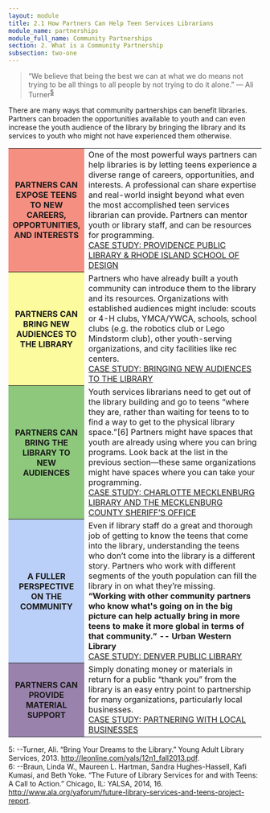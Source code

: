 ```yaml
---
layout: module
title: 2.1 How Partners Can Help Teen Services Librarians
module_name: partnerships
module_full_name: Community Partnerships
section: 2. What is a Community Partnership
subsection: two-one
---
```


>“We believe that being the best we can at what we do means not trying to be all things to all people by not trying to do it alone.” — Ali Turner<sup>[5](#fn5)</sup>  

There are many ways that community partnerships can benefit libraries. Partners can broaden the opportunities available to youth and can even increase the youth audience of the library by bringing the library and its services to youth who might not have experienced them otherwise. 


<table>
<tr><th bgcolor="#F58F81" width="30%">PARTNERS CAN EXPOSE TEENS TO NEW CAREERS, OPPORTUNITIES, AND INTERESTS</tH><td>One of the most powerful ways partners can help libraries is by letting teens experience a diverse range of careers, opportunities, and interests. A professional can share expertise and real-world insight beyond what even the most accomplished teen services librarian can provide. Partners can mentor youth or library staff, and can be resources for programming. <br>
  <a href="">CASE STUDY: PROVIDENCE PUBLIC LIBRARY & RHODE ISLAND SCHOOL OF DESIGN</a></td></tr>
<tr><th bgcolor="#FCFB9D" width="30%">PARTNERS CAN BRING NEW AUDIENCES TO THE LIBRARY</tH><td>Partners who have already built a youth community can introduce them to the library and its resources. Organizations with established audiences might include: scouts or 4-H clubs, YMCA/YWCA, schools, school clubs (e.g. the robotics club or Lego Mindstorm club), other youth-serving organizations, and city facilities like rec centers.<br>
<a href="">CASE STUDY: BRINGING NEW AUDIENCES TO THE LIBRARY</a></td></tr>
<tr><th bgcolor="#8DC87C" width="30%">PARTNERS CAN BRING THE LIBRARY TO NEW AUDIENCES</tH><td>Youth services librarians need to get out of the library building and go to teens “where they are, rather than waiting for teens to to find a way to get to the physical library space.”[6] Partners might have spaces that youth are already using where you can bring programs. Look back at the list in the previous section—these same organizations might have spaces where you can take your programming.<br><a href="">CASE STUDY: CHARLOTTE MECKLENBURG LIBRARY AND THE MECKLENBURG COUNTY SHERIFF’S OFFICE</a></td></tr>
<tr><th bgcolor="#BBD0F8" width="30%">A FULLER PERSPECTIVE ON THE COMMUNITY</tH><td>Even if library staff do a great and thorough job of getting to know the teens that come into the library, understanding the teens who don’t come into the library is a different story. Partners who work with different segments of the youth population can fill the library in on what they’re missing. <br>
<b>“Working with other community partners who know what's going on in the big picture can help actually bring in more teens to make it more global in terms of that community.” -- Urban Western Library</b><br><a href="">CASE STUDY: DENVER PUBLIC LIBRARY</a></td></tr>
<tr><th bgcolor="#9982AB" width="30%">PARTNERS CAN PROVIDE MATERIAL SUPPORT</tH><td>Simply donating money or materials in return for a public “thank you” from the library is an easy entry point to partnership for many organizations, particularly local businesses.<br><a href="">CASE STUDY: PARTNERING WITH LOCAL BUSINESSES</a></td></tr>
</table>


<a name="fn5">5</a>:  --Turner, Ali. “Bring Your Dreams to the Library.” Young Adult Library Services, 2013. http://leonline.com/yals/12n1_fall2013.pdf.
<br>
<a name="fn6">6</a>:  --Braun, Linda W., Maureen L. Hartman, Sandra Hughes-Hassell, Kafi Kumasi, and Beth Yoke. “The Future of Library Services for and with Teens: A Call to Action.” Chicago, IL: YALSA, 2014, 16. <http://www.ala.org/yaforum/future-library-services-and-teens-project-report>.
